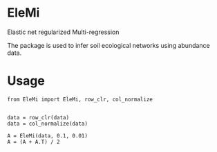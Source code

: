 # EleMi

Elastic net regularized Multi-regression

The package is used to infer soil ecological networks using abundance data.

# Usage

```
from EleMi import EleMi, row_clr, col_normalize


data = row_clr(data)
data = col_normalize(data)

A = EleMi(data, 0.1, 0.01)
A = (A + A.T) / 2
```
